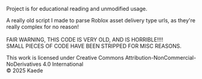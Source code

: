 Project is for educational reading and unmodified usage.<br>

A really old script I made to parse Roblox asset delivery type urls, as they're really complex for no reason!<br><br>FAIR WARNING, THIS CODE IS VERY OLD, AND IS HORRIBLE!!!!<br>SMALL PIECES OF CODE HAVE BEEN STRIPPED FOR MISC REASONS.<br>

This work is licensed under Creative Commons Attribution-NonCommercial-NoDerivatives 4.0 International<br>
© 2025 Kaede
